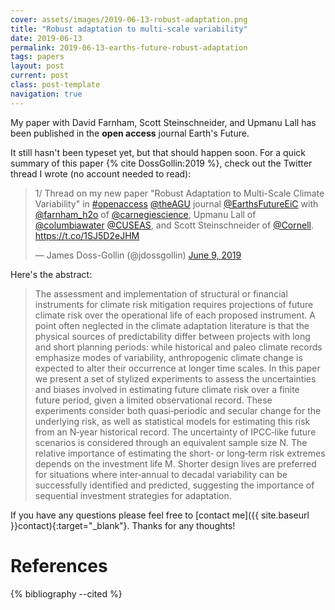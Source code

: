 ```yaml
---
cover: assets/images/2019-06-13-robust-adaptation.png
title: "Robust adaptation to multi-scale variability"
date: 2019-06-13
permalink: 2019-06-13-earths-future-robust-adaptation
tags: papers
layout: post
current: post
class: post-template
navigation: true
---
```


My paper with David Farnham, Scott Steinschneider, and Upmanu Lall has been published in the **open access** journal Earth's Future.

It still hasn't been typeset yet, but that should happen soon.
For a quick summary of this paper {% cite DossGollin:2019 %}, check out the Twitter thread I wrote (no account needed to read):

<blockquote class="twitter-tweet" data-lang="en"><p lang="en" dir="ltr">1/ Thread on my new paper &quot;Robust Adaptation to Multi-Scale Climate Variability&quot; in  <a href="https://twitter.com/hashtag/openaccess?src=hash&amp;ref_src=twsrc%5Etfw">#openaccess</a> <a href="https://twitter.com/theAGU?ref_src=twsrc%5Etfw">@theAGU</a> journal <a href="https://twitter.com/EarthsFutureEiC?ref_src=twsrc%5Etfw">@EarthsFutureEiC</a> with <a href="https://twitter.com/farnham_h2o?ref_src=twsrc%5Etfw">@farnham_h2o</a> of <a href="https://twitter.com/carnegiescience?ref_src=twsrc%5Etfw">@carnegiescience</a>, Upmanu Lall of <a href="https://twitter.com/columbiawater?ref_src=twsrc%5Etfw">@columbiawater</a> <a href="https://twitter.com/CUSEAS?ref_src=twsrc%5Etfw">@CUSEAS</a>, and Scott Steinschneider of <a href="https://twitter.com/Cornell?ref_src=twsrc%5Etfw">@Cornell</a>. <a href="https://t.co/1SJ5D2eJHM">https://t.co/1SJ5D2eJHM</a></p>&mdash; James Doss-Gollin (@jdossgollin) <a href="https://twitter.com/jdossgollin/status/1137731608688168966?ref_src=twsrc%5Etfw">June 9, 2019</a></blockquote>
<script async src="https://platform.twitter.com/widgets.js" charset="utf-8"></script>

Here's the abstract:

> The assessment and implementation of structural or financial instruments for climate risk mitigation requires projections of future climate risk over the operational life of each proposed instrument. A point often neglected in the climate adaptation literature is that the physical sources of predictability differ between projects with long and short planning periods: while historical and paleo climate records emphasize modes of variability, anthropogenic climate change is expected to alter their occurrence at longer time scales. In this paper we present a set of stylized experiments to assess the uncertainties and biases involved in estimating future climate risk over a finite future period, given a limited observational record. These experiments consider both quasi‐periodic and secular change for the underlying risk, as well as statistical models for estimating this risk from an N‐year historical record. The uncertainty of IPCC‐like future scenarios is considered through an equivalent sample size N. The relative importance of estimating the short‐ or long‐term risk extremes depends on the investment life M. Shorter design lives are preferred for situations where inter‐annual to decadal variability can be successfully identified and predicted, suggesting the importance of sequential investment strategies for adaptation.

If you have any questions please feel free to [contact me]({{ site.baseurl }}contact){:target="_blank"}.
Thanks for any thoughts!

# References

{% bibliography --cited %}
